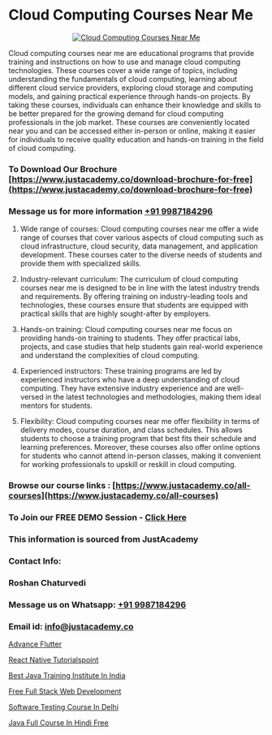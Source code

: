 # Cloud Computing Courses Near Me

<p align="center">
  <a href="https://justacademy.co/all-courses">
    <img src="https://ibb.co/7V3H11Z" alt="Cloud Computing Courses Near Me">
  </a>
</p>


Cloud computing courses near me are educational programs that provide training and instructions on how to use and manage cloud computing technologies. These courses cover a wide range of topics, including understanding the fundamentals of cloud computing, learning about different cloud service providers, exploring cloud storage and computing models, and gaining practical experience through hands-on projects. By taking these courses, individuals can enhance their knowledge and skills to be better prepared for the growing demand for cloud computing professionals in the job market. These courses are conveniently located near you and can be accessed either in-person or online, making it easier for individuals to receive quality education and hands-on training in the field of cloud computing.
### To Download Our Brochure [https://www.justacademy.co/download-brochure-for-free](https://www.justacademy.co/download-brochure-for-free)
### Message us for more information [+91 9987184296](https://api.whatsapp.com/send?phone=919987184296)
1) Wide range of courses: Cloud computing courses near me offer a wide range of courses that cover various aspects of cloud computing such as cloud infrastructure, cloud security, data management, and application development. These courses cater to the diverse needs of students and provide them with specialized skills.

2) Industry-relevant curriculum: The curriculum of cloud computing courses near me is designed to be in line with the latest industry trends and requirements. By offering training on industry-leading tools and technologies, these courses ensure that students are equipped with practical skills that are highly sought-after by employers.

3) Hands-on training: Cloud computing courses near me focus on providing hands-on training to students. They offer practical labs, projects, and case studies that help students gain real-world experience and understand the complexities of cloud computing.

4) Experienced instructors: These training programs are led by experienced instructors who have a deep understanding of cloud computing. They have extensive industry experience and are well-versed in the latest technologies and methodologies, making them ideal mentors for students.

5) Flexibility: Cloud computing courses near me offer flexibility in terms of delivery modes, course duration, and class schedules. This allows students to choose a training program that best fits their schedule and learning preferences. Moreover, these courses also offer online options for students who cannot attend in-person classes, making it convenient for working professionals to upskill or reskill in cloud computing.

### Browse our course links : [https://www.justacademy.co/all-courses](https://www.justacademy.co/all-courses) 
### To Join our FREE DEMO Session - [Click Here](https://www.justacademy.co/register-for-course-demo)


### This information is sourced from JustAcademy
### Contact Info:
### Roshan Chaturvedi
### Message us on Whatsapp: [+91 9987184296](https://api.whatsapp.com/send?phone=919987184296)
### Email id: [info@justacademy.co](mailto:info@justacademy.co)
                
[Advance Flutter](https://www.linkedin.com/pulse/advance-flutter-justacademy-thane-yemuc/)

[React Native Tutorialspoint](https://www.linkedin.com/pulse/react-native-tutorialspoint-justacademy-chennai-lsbnc?trackingId=DK2V0skdSU5SXdbrZLrAug%3D%3D&lipi=urn%3Ali%3Apage%3Ad_flagship3_company_admin%3B1CN8b2GFRWqxwCPWd5SbXw%3D%3D)

[Best Java Training Institute In India](https://medium.com/@namusn/best-java-training-institute-in-india-bca0121c2b30)

[Free Full Stack Web Development](https://medium.com/@AkashSingh2052/free-full-stack-web-development-4c6c2fa55fbb)

[Software Testing Course In Delhi](https://justacademyin.github.io/justacademy/Software-Testing-Course-In-Delhi)

[Java Full Course In Hindi Free](https://justacademyin.github.io/justacademy/Java-Full-Course-In-Hindi-Free)

